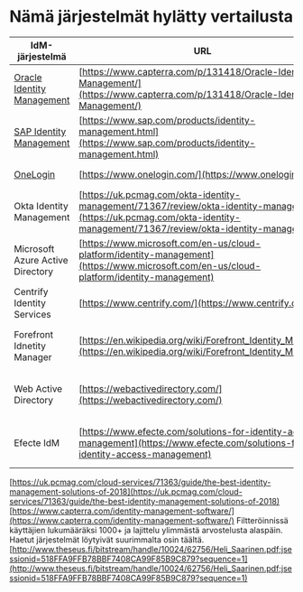 # Nämä järjestelmät hylätty vertailusta

|IdM-järjestelmä|URL|Syy ja lisätietoja|
|---|---|---|
|[Oracle Identity Management](https://www.oracle.com/middleware/identity-management/index.html)|[https://www.capterra.com/p/131418/Oracle-Identity-Management/](https://www.capterra.com/p/131418/Oracle-Identity-Management/)|Maksullinen ja suljetun lähdekoodin järjestelmä|
|[SAP Identity Management](https://www.sap.com/products/identity-management.html)|[https://www.sap.com/products/identity-management.html](https://www.sap.com/products/identity-management.html)|Maksullinen ja suljetun lähdekoodin järjestelmä|
|[OneLogin](https://www.onelogin.com/)|[https://www.onelogin.com/](https://www.onelogin.com/)|Maksullinen järjestelmä
|Okta Identity Management|[https://uk.pcmag.com/okta-identity-management/71367/review/okta-identity-management](https://uk.pcmag.com/okta-identity-management/71367/review/okta-identity-management)|Maksullinen ja suljetun lähdekoodin järjestelmä|
|Microsoft Azure Active Directory|[https://www.microsoft.com/en-us/cloud-platform/identity-management](https://www.microsoft.com/en-us/cloud-platform/identity-management)|Maksullinen ja suljetun lähdekoodin järjestelmä|
|Centrify Identity Services|[https://www.centrify.com/](https://www.centrify.com/)|Maksullinen järjestelmä|
|Forefront Idnetity Manager|[https://en.wikipedia.org/wiki/Forefront_Identity_Manager](https://en.wikipedia.org/wiki/Forefront_Identity_Manager)|Maksullinen ja suljetun lähdekoodin järjestelmä|
|Web Active Directory|[https://webactivedirectory.com/](https://webactivedirectory.com/)|Maksullinen ja suljetun lähdekoodin järjestelmä |
|Efecte IdM|[https://www.efecte.com/solutions-for-identity-access-management](https://www.efecte.com/solutions-for-identity-access-management)|Maksullinen ja suljetun lähdekoodin järjestelmä |

[https://uk.pcmag.com/cloud-services/71363/guide/the-best-identity-management-solutions-of-2018](https://uk.pcmag.com/cloud-services/71363/guide/the-best-identity-management-solutions-of-2018)
[https://www.capterra.com/identity-management-software/](https://www.capterra.com/identity-management-software/)
Filtteröinnissä käyttäjien lukumääräksi 1000+ ja lajittelu ylimmästä arvostelusta alaspäin. Haetut järjestelmät löytyivät suurimmalta osin täältä.
[http://www.theseus.fi/bitstream/handle/10024/62756/Heli_Saarinen.pdf;jsessionid=518FFA9FFB78BBF7408CA99F85B9C879?sequence=1](http://www.theseus.fi/bitstream/handle/10024/62756/Heli_Saarinen.pdf;jsessionid=518FFA9FFB78BBF7408CA99F85B9C879?sequence=1)
